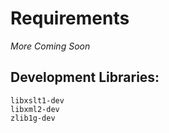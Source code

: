 # Requirements

*More Coming Soon*

## Development Libraries:

    libxslt1-dev
    libxml2-dev
    zlib1g-dev